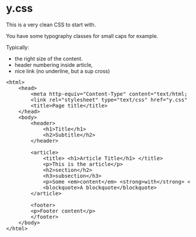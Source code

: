 # y.css

This is a very clean CSS to start with.

You have some typography classes for small caps for example.

Typically: 

- the right size of the content.
- header numbering inside article, 
- nice link (no underline, but a sup cross)

<pre>
&lt;html&gt;
    &lt;head&gt;
        &lt;meta http-equiv="Content-Type" content="text/html; charset=UTF-8" /&gt;
        &lt;link rel="stylesheet" type="text/css" href="y.css" /&gt;
        &lt;title&gt;Page title&lt;/title&gt;
    &lt;/head&gt;
    &lt;body&gt;
        &lt;header&gt;
            &lt;h1&gt;Title&lt;/h1&gt;
            &lt;h2&gt;Subtitle&lt;/h2&gt;
        &lt;/header&gt;

        &lt;article&gt;
            &lt;title&gt; &lt;h1&gt;Article Title&lt;/h1&gt; &lt;/title&gt;
            &lt;p&gt;This is the article&lt;/p&gt;
            &lt;h2&gt;section&lt;/h2&gt;
            &lt;h3&gt;subsection&lt;/h3&gt;
            &lt;p&gt;Some &lt;em&gt;content&lt;/em&gt; &lt;strong&gt;with&lt;/strong&gt; &lt;a href="#"&gt;a link&lt;/a&gt;. &lt;/p&gt;
            &lt;blockquote&gt;A blockquote&lt;/blockquote&gt;
        &lt;/article&gt;

        &lt;footer&gt;
        &lt;p&gt;Footer content&lt;/p&gt;
        &lt;/footer&gt;
    &lt;/body&gt;
&lt;/html&gt;
</pre>
